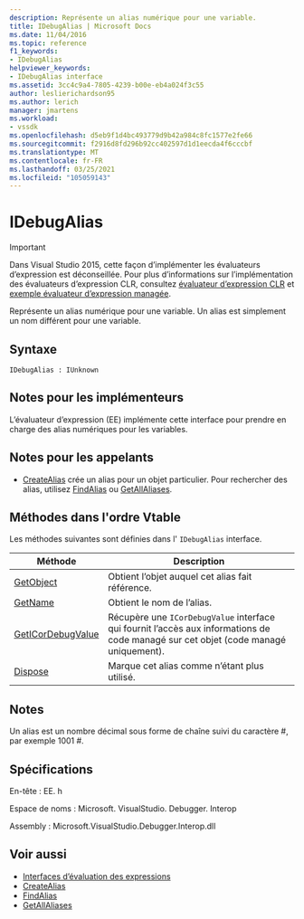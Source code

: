 ```yaml
---
description: Représente un alias numérique pour une variable.
title: IDebugAlias | Microsoft Docs
ms.date: 11/04/2016
ms.topic: reference
f1_keywords:
- IDebugAlias
helpviewer_keywords:
- IDebugAlias interface
ms.assetid: 3cc4c9a4-7805-4239-b00e-eb4a024f3c55
author: leslierichardson95
ms.author: lerich
manager: jmartens
ms.workload:
- vssdk
ms.openlocfilehash: d5eb9f1d4bc493779d9b42a984c8fc1577e2fe66
ms.sourcegitcommit: f2916d8fd296b92cc402597d1d1eecda4f6cccbf
ms.translationtype: MT
ms.contentlocale: fr-FR
ms.lasthandoff: 03/25/2021
ms.locfileid: "105059143"
---
```

# <a name="idebugalias"></a>IDebugAlias
> [!IMPORTANT]
> Dans Visual Studio 2015, cette façon d’implémenter les évaluateurs d’expression est déconseillée. Pour plus d’informations sur l’implémentation des évaluateurs d’expression CLR, consultez [évaluateur d’expression CLR](https://github.com/Microsoft/ConcordExtensibilitySamples/wiki/CLR-Expression-Evaluators) et [exemple évaluateur d’expression managée](https://github.com/Microsoft/ConcordExtensibilitySamples/wiki/Managed-Expression-Evaluator-Sample).

 Représente un alias numérique pour une variable. Un alias est simplement un nom différent pour une variable.

## <a name="syntax"></a>Syntaxe

```
IDebugAlias : IUnknown
```

## <a name="notes-for-implementers"></a>Notes pour les implémenteurs
 L’évaluateur d’expression (EE) implémente cette interface pour prendre en charge des alias numériques pour les variables.

## <a name="notes-for-callers"></a>Notes pour les appelants
- [CreateAlias](../../../extensibility/debugger/reference/idebugobject2-createalias.md) crée un alias pour un objet particulier. Pour rechercher des alias, utilisez [FindAlias](../../../extensibility/debugger/reference/idebugbinder3-findalias.md) ou [GetAllAliases](../../../extensibility/debugger/reference/idebugbinder3-getallaliases.md).

## <a name="methods-in-vtable-order"></a>Méthodes dans l'ordre Vtable
 Les méthodes suivantes sont définies dans l' `IDebugAlias` interface.

|Méthode|Description|
|------------|-----------------|
|[GetObject](../../../extensibility/debugger/reference/idebugalias-getobject.md)|Obtient l’objet auquel cet alias fait référence.|
|[GetName](../../../extensibility/debugger/reference/idebugalias-getname.md)|Obtient le nom de l’alias.|
|[GetICorDebugValue](../../../extensibility/debugger/reference/idebugalias-geticordebugvalue.md)|Récupère une `ICorDebugValue` interface qui fournit l’accès aux informations de code managé sur cet objet (code managé uniquement).|
|[Dispose](../../../extensibility/debugger/reference/idebugalias-dispose.md)|Marque cet alias comme n’étant plus utilisé.|

## <a name="remarks"></a>Notes
 Un alias est un nombre décimal sous forme de chaîne suivi du caractère #, par exemple 1001 #.

## <a name="requirements"></a>Spécifications
 En-tête : EE. h

 Espace de noms : Microsoft. VisualStudio. Debugger. Interop

 Assembly : Microsoft.VisualStudio.Debugger.Interop.dll

## <a name="see-also"></a>Voir aussi
- [Interfaces d’évaluation des expressions](../../../extensibility/debugger/reference/expression-evaluation-interfaces.md)
- [CreateAlias](../../../extensibility/debugger/reference/idebugobject2-createalias.md)
- [FindAlias](../../../extensibility/debugger/reference/idebugbinder3-findalias.md)
- [GetAllAliases](../../../extensibility/debugger/reference/idebugbinder3-getallaliases.md)

